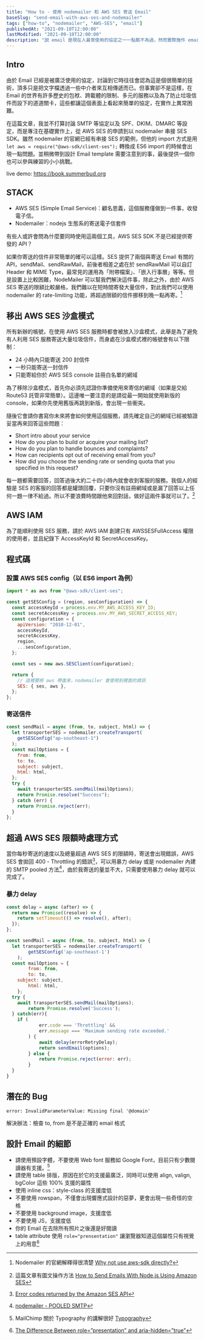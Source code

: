 ```yaml
---
title: "How to - 使用 nodemailer 和 AWS SES 寄送 Email"
baseSlug: "send-email-with-aws-ses-and-nodemailer"
tags: ["how-to", "nodemailer", "AWS-SES", "email"]
publishedAt: "2021-09-10T12:00:00"
lastModified: "2021-09-10T12:00:00"
description: "説 email 是現在人最常使用的協定之一一點都不為過，然而實際施作 email 的寄發卻需要跨越多道關卡，這篇文章嘗試指出其中可以使用的工具與方法，讓你也可以輕鬆寄出自己的 email"
---
```


## Intro

由於 Email 已經是被廣泛使用的協定，討論到它時往往會認為這是個很簡單的技術，頂多只是把文字檔透過一些中介者來互相傳遞而已。但事實卻不是這樣，在 Email 的世界有許多歷史的包袱、跨載體的限制、多元的服務以及為了防止垃圾信件而設下的道道關卡，這些都讓這個表面上看起來簡單的協定，在實作上異常困難。

在這篇文章，我並不打算討論 SMTP 等協定以及 SPF、DKIM、DMARC 等設定，而是專注在基礎實作上，從 AWS SES 的申請到以 nodemailer 串接 SES SDK。雖然 nodemailer 的官網已經有串接 SES 的範例，但他的 import 方式是用 `let aws = require("@aws-sdk/client-ses");` 轉換成 ES6 import 的時候會出現一點問題。並稍微帶到設計 Email template 需要注意到的事，最後提供一個你也可以參與練習的小小挑戰。

live demo: https://book.summerbud.org

## STACK

- AWS SES (Simple Email Service)：顧名思義，這個服務僅做到一件事，收發電子信。
- Nodemailer：nodejs 生態系的寄送電子信套件

有些人或許會問為什麼要同時使用這兩個工具，AWS SES SDK 不是已經提供寄發的 API？

如果你寄送的信件非常簡單的確可以這樣。SES 提供了兩個與寄送 Email 有關的 API，sendMail、sendRawMail，前後者相差之處在於 sendRawMail 可以自訂 Header 和 MIME Type，最常見的運用為「附帶檔案」、「嵌入行事曆」等等。但是設置上比較困難，NodeMailer 可以幫我們解決這件事，除此之外，由於 AWS SES 寄送的限額比較嚴格，我們難以在短時間寄發大量信件，對此我們可以使用 nodemailer 的 rate-limiting 功能，將超過限額的信件挪移到晚一點再寄。[^1]

## 移出 AWS SES 沙盒模式

所有新辦的帳號，在使用 AWS SES 服務時都會被放入沙盒模式，此舉是為了避免有人利用 SES 服務寄送大量垃圾信件，而身處在沙盒模式裡的帳號會有以下限制：

- 24 小時內只能寄送 200 封信件
- 一秒只能寄送一封信件
- 只能寄給你於 AWS SES console 註冊白名單的網域

為了移除沙盒模式，首先你必須先認證你準備使用來寄信的網域（如果是交給 Route53 託管非常簡單）。這邊唯一要注意的是請從最一開始就使用新版的 console，如果你先使用舊版再跳到新版，會出現一些衝突。

隨後它會請你書寫你未來將會如何使用這個服務，請先確定自己的網域已經被驗證妥當再來回答這些問題：

- Short intro about your service
- How do you plan to build or acquire your mailing list?
- How do you plan to handle bounces and complaints?
- How can recipients opt out of receiving email from you?
- How did you choose the sending rate or sending quota that you specified in this request?

每一題都需要回答，回答過後大約二十四小時內就會收到客服的服務。我個人的經驗是 SES 的客服的回答都是罐頭回覆，只要你沒有註冊網域或是漏了回答以上任何一題一律不給過。所以不要浪費時間跟他來回對話，做好這兩件事就可以了。[^3]

## AWS IAM

為了能順利使用 SES 服務，請於 AWS IAM 創建只有 AWSSESFullAccess 權限的使用者，並且紀錄下 AccessKeyId 和 SecretAccessKey。

## 程式碼

### 設置 AWS SES config（以 ES6 import 為例）

```js
import * as aws from "@aws-sdk/client-ses";

const getSESConfig = (region, sesConfiguration) => {
  const accessKeyId = process.env.MY_AWS_ACCESS_KEY_ID;
  const secretAccessKey = process.env.MY_AWS_SECRET_ACCESS_KEY;
  const configuration = {
    apiVersion: "2010-12-01",
    accessKeyId,
    secretAccessKey,
    region,
    ...sesConfiguration,
  };

  const ses = new aws.SESClient(configuration);

  return {
    // 這裡要將 aws 帶進來，nodemailer 會使用到裡面的資訊
    SES: { ses, aws },
  };
};
```

### 寄送信件

```js
const sendMail = async (from, to, subject, html) => {
  let transporterSES = nodemailer.createTransport(
    getSESConfig("ap-southeast-1")
  );
  const mailOptions = {
    from: from,
    to: to,
    subject: subject,
    html: html,
  };
  try {
    await transporterSES.sendMail(mailOptions);
    return Promise.resolve("Success");
  } catch (err) {
    return Promise.reject(err);
  }
};
```

## 超過 AWS SES 限額時處理方式

當你每秒寄送的速度以及總量超過 AWS SES 的限額時，寄送會出現錯誤，AWS SES 會拋回 400 - Throttling 的錯誤[^4]，可以用暴力 delay 或是 nodemailer 內建的 SMTP pooled 方法[^5]，由於我寄送的量並不大，只需要使用暴力 delay 就可以完成了。

### 暴力 delay

```js
const delay = async (after) => {
  return new Promise((resolve) => {
    return setTimeout(() => resolve(), after);
  });
};
```

```js
const sendMail = async (from, to, subject, html) => {
  let transporterSES = nodemailer.createTransport(
		getSESConfig('ap-southeast-1')
	);
  const mailOptions = {
		from: from,
		to: to,
    subject: subject,
		html: html,
	};
  try {
    await transporterSES.sendMail(mailOptions);
		return Promise.resolve('Success');
  } catch(err){
    if (
			err.code === 'Throttling' &&
			err.message === 'Maximum sending rate exceeded.'
		) {
			await delay(errorRetryDelay);
			return sendEmail(options);
		} else {
			return Promise.reject(error: err);
		}
  }
}
```

## 潛在的 Bug

`error: InvalidParameterValue: Missing final '@domain'`

解決辦法：檢查 to, from 是不是正確的 email 格式

## 設計 Email 的細節

- 請使用預設字體，不要使用 Web font 服務如 Google Font，目前只有少數閱讀器有支援。[^6]
- 請使用 table 排版，原因在於它的支援最廣泛，同時可以使用 align, valign, bgColor 這些 100% 支援的屬性
- 使用 inline css：style-class 的支援度低
- 不要使用 rowspan，不僅會出現響應式設計的惡夢，更會出現一些奇怪的空格
- 不要使用 background image，支援度低
- 不要使用 JS，支援度低
- 你的 Email 在去除所有照片之後還是好閱讀
- table attribute 使用 `role="prensentation"` 讓瀏覽器知道這個屬性只有視覺上的用意[^7]

[^1]: Nodemailer 的官網解釋得很清楚 [Why not use aws-sdk directly?](https://nodemailer.com/transports/ses/#why-not-use-aws-sdk-directly)
[^2]: [Moving out of the Amazon SES sandbox](https://docs.aws.amazon.com/ses/latest/DeveloperGuide/request-production-access.html)
[^3]: 這篇文章有圖文操作方法 [How to Send Emails With Node.js Using Amazon SES](https://betterprogramming.pub/how-to-send-emails-with-node-js-using-amazon-ses-8ae38f6312e4)
[^4]: [Error codes returned by the Amazon SES API](https://docs.aws.amazon.com/ses/latest/DeveloperGuide/using-ses-api-error-codes.html)
[^5]: [nodemailer - POOLED SMTP](https://nodemailer.com/smtp/pooled/)
[^6]: MailChimp 關於 Typography 的講解很好 [Typography](https://templates.mailchimp.com/design/typography/)
[^7]: [The Difference Between role=”presentation” and aria-hidden=”true”](https://timwright.org/blog/2016/11/19/difference-rolepresentation-aria-hiddentrue/)
